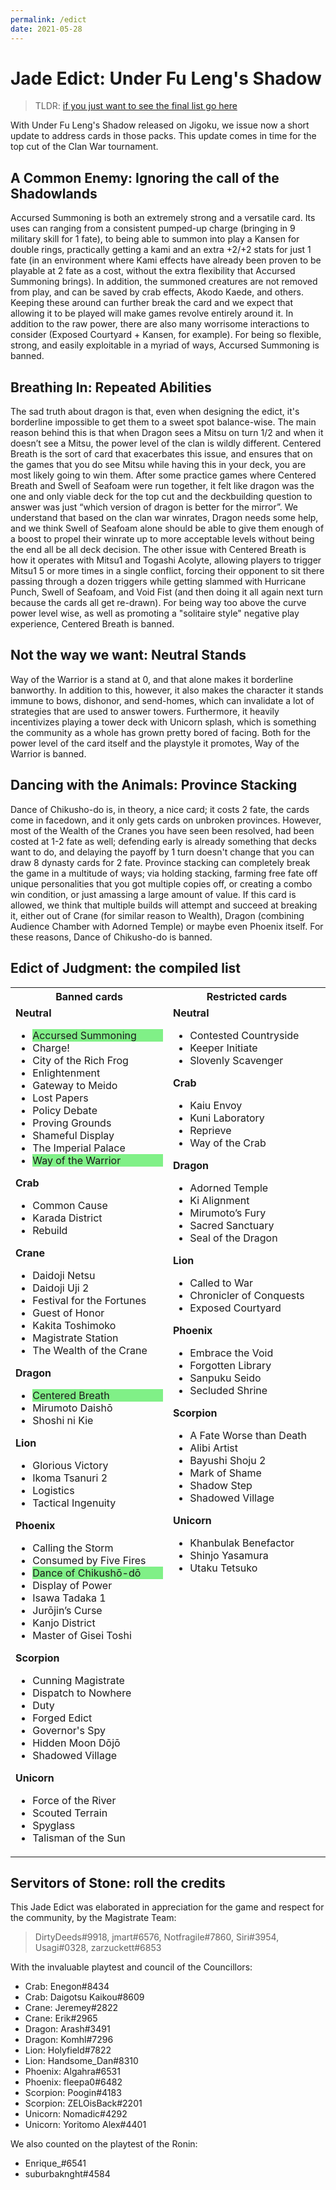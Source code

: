 ```yaml
---
permalink: /edict
date: 2021-05-28
---
```


# Jade Edict: Under Fu Leng's Shadow

> TLDR: [if you just want to see the final list go here](#edict-of-judgment-the-compiled-list)

With Under Fu Leng's Shadow released on Jigoku, we issue now a short update to address cards in those packs. This update comes in time for the top cut of the Clan War tournament.

## A Common Enemy: Ignoring the call of the Shadowlands

Accursed Summoning is both an extremely strong and a versatile card.  Its uses can ranging from a consistent pumped-up charge (bringing in 9 military skill for 1 fate), to being able to summon into play a Kansen for double rings, practically getting a kami and an extra +2/+2 stats for just 1 fate (in an environment where Kami effects have already been proven to be playable at 2 fate as a cost,  without the extra flexibility that Accursed Summoning brings).  In addition, the summoned creatures are not removed from play, and can be saved by crab effects, Akodo Kaede, and others.  Keeping these around  can further break the card and we expect that allowing it to be played  will make games revolve entirely around it.  In addition to the raw power, there are also many worrisome interactions to consider (Exposed Courtyard + Kansen, for example). For being so flexible, strong, and easily exploitable in a myriad of ways, Accursed Summoning is banned.

## Breathing In: Repeated Abilities

The sad truth about dragon is that, even when designing the edict, it's borderline impossible to get them to a sweet spot balance-wise.  The main reason behind this is that when Dragon sees a Mitsu on turn 1/2 and when it doesn’t see a Mitsu, the power level of the clan is wildly different.  Centered Breath is the sort of card that exacerbates this issue, and ensures that on the games that you do see Mitsu while having this in your deck, you are most likely going to win them.  After some practice games where Centered Breath and Swell of Seafoam were run together, it felt like dragon was the one and only viable deck for the top cut and the deckbuilding question to answer was just “which version of dragon is better for the mirror”.  We understand that based on the clan war winrates, Dragon needs some help, and we think Swell of Seafoam alone should be able to give them enough of a boost to propel their winrate up to more acceptable levels without being the end all be all deck decision.  The other issue with Centered Breath is how it operates with Mitsu1 and Togashi Acolyte, allowing players to trigger Mitsu1 5 or more times in a single conflict, forcing their opponent to sit there passing through a dozen triggers while getting slammed with Hurricane Punch, Swell of Seafoam, and Void Fist (and then doing it all again next turn because the cards all get re-drawn).  For being way too above the curve power level wise, as well as promoting a "solitaire style" negative play experience, Centered Breath is banned.

## Not the way we want: Neutral Stands

Way of the Warrior is a stand at 0, and that alone makes it borderline banworthy.  In addition to this, however, it also makes the character it stands immune to bows, dishonor, and send-homes, which can invalidate a lot of strategies that are used to answer towers.  Furthermore, it heavily incentivizes playing a tower deck with Unicorn splash, which is something the community as a whole has grown pretty bored of facing.  Both for the power level of the card itself and the playstyle it promotes, Way of the Warrior is banned.

## Dancing with the Animals: Province Stacking

Dance of Chikusho-do is, in theory, a nice card; it costs 2 fate, the cards come in facedown, and it only gets cards on unbroken provinces.  However, most of the Wealth of the Cranes you have seen been resolved, had been costed at 1-2 fate as well; defending early is already something that decks want to do, and delaying the payoff by 1 turn doesn't change that you can draw 8 dynasty cards for 2 fate.  Province stacking can completely break the game in a multitude of ways; via holding stacking, farming free fate off unique personalities that you got multiple copies off, or creating a combo win condition, or just amassing a large amount of value.  If this card is allowed, we think that multiple builds will attempt and succeed at breaking it, either out of Crane (for similar reason to Wealth), Dragon (combining Audience Chamber with Adorned Temple) or maybe even Phoenix itself.  For these reasons, Dance of Chikusho-do is banned.

## Edict of Judgment: the compiled list

<table style="display: table;">
    <tr> 
        <th>Banned cards</th>
        <th>Restricted cards</th>
    </tr>
    <tr>
        <td style="width:50%;vertical-align: top;">
            <strong>Neutral</strong>
            <ul>
                <li style="background-color: #80f087;">Accursed Summoning</li>
                <li>Charge!</li>
                <li>City of the Rich Frog</li>
                <li>Enlightenment</li>
                <li>Gateway to Meido</li>
                <li>Lost Papers</li>
                <li>Policy Debate</li>
                <li>Proving Grounds</li>
                <li>Shameful Display</li>
                <li>The Imperial Palace</li>
                <li style="background-color: #80f087;">Way of the Warrior</li>
            </ul>
            <strong>Crab</strong>
            <ul>
                <li>Common Cause</li>
                <li>Karada District</li>
                <li>Rebuild</li>
            </ul>
            <strong>Crane</strong>
            <ul>
                <li>Daidoji Netsu</li>
                <li>Daidoji Uji 2</li>
                <li>Festival for the Fortunes</li>
                <li>Guest of Honor</li>
                <li>Kakita Toshimoko</li>
                <li>Magistrate Station</li>
                <li>The Wealth of the Crane</li>
            </ul>
            <strong>Dragon</strong>
            <ul>
                <li style="background-color: #80f087;">Centered Breath</li>
                <li>Mirumoto Daishō</li>
                <li>Shoshi ni Kie</li>
            </ul>
            <strong>Lion</strong>
            <ul>
                <li>Glorious Victory</li>
                <li>Ikoma Tsanuri 2</li>
                <li>Logistics</li>
                <li>Tactical Ingenuity</li>
            </ul>
            <strong>Phoenix</strong>
            <ul>
                <li>Calling the Storm</li>
                <li>Consumed by Five Fires</li>
                <li style="background-color: #80f087;">Dance of Chikushō-dō</li>
                <li>Display of Power</li>
                <li>Isawa Tadaka 1</li>
                <li>Jurōjin’s Curse</li>
                <li>Kanjo District</li>
                <li>Master of Gisei Toshi</li>
            </ul>
            <strong>Scorpion</strong>
            <ul>
                <li>Cunning Magistrate</li>
                <li>Dispatch to Nowhere</li>
                <li>Duty</li>
                <li>Forged Edict</li>
                <li>Governor's Spy</li>
                <li>Hidden Moon Dōjō</li>
                <li>Shadowed Village</li>
            </ul>
            <strong>Unicorn</strong>
            <ul>
                <li>Force of the River</li>
                <li>Scouted Terrain</li>
                <li>Spyglass</li>
                <li>Talisman of the Sun</li>
            </ul>
        </td>
        <td style="width:50%;vertical-align: top;">
            <strong>Neutral</strong>
            <ul>
                <li>Contested Countryside</li>
                <li>Keeper Initiate</li>
                <li>Slovenly Scavenger</li>
            </ul>
            <strong>Crab</strong>
            <ul>
                <li>Kaiu Envoy</li>
                <li>Kuni Laboratory</li>
                <li>Reprieve</li>
                <li>Way of the Crab</li>
            </ul>
            <strong>Dragon</strong>
            <ul>
                <li>Adorned Temple</li>
                <li>Ki Alignment</li>
                <li>Mirumoto’s Fury</li>
                <li>Sacred Sanctuary</li>
                <li>Seal of the Dragon</li>
            </ul>
            <strong>Lion</strong>
            <ul>
                <li>Called to War</li>
                <li>Chronicler of Conquests</li>
                <li>Exposed Courtyard</li>
            </ul>
            <strong>Phoenix</strong>
            <ul>
                <li>Embrace the Void</li>
                <li>Forgotten Library</li>
                <li>Sanpuku Seido</li>
                <li>Secluded Shrine</li>
            </ul>
            <strong>Scorpion</strong>
            <ul>
                <li>A Fate Worse than Death</li>
                <li>Alibi Artist</li>
                <li>Bayushi Shoju 2</li>
                <li>Mark of Shame</li>
                <li>Shadow Step</li>
                <li>Shadowed Village</li>
            </ul>
            <strong>Unicorn</strong>
            <ul>
                <li>Khanbulak Benefactor</li>
                <li>Shinjo Yasamura</li>
                <li>Utaku Tetsuko</li>
            </ul>
        </td>
    </tr>
</table>

## Servitors of Stone: roll the credits

This Jade Edict was elaborated in appreciation for the game and respect for the community, by the Magistrate Team:

> DirtyDeeds#9918, jmart#6576, Notfragile#7860, Siri#3954, Usagi#0328, zarzuckett#6853

With the invaluable playtest and council of the Councillors:

- Crab: Enegon#8434
- Crab: Daigotsu Kaikou#8609
- Crane: Jeremey#2822
- Crane: Erik#2965
- Dragon: Arash#3491
- Dragon: Komhl#7296
- Lion: Holyfield#7822
- Lion: Handsome_Dan#8310
- Phoenix: Algahra#6531
- Phoenix: fleepa0#6482
- Scorpion: Poogin#4183
- Scorpion: ZELOisBack#2201
- Unicorn: Nomadic#4292
- Unicorn: Yoritomo Alex#4401

We also counted on the playtest of the Ronin:

- Enrique\_#6541
- suburbaknght#4584
